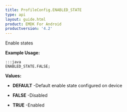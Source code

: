 ```yaml
---
title: ProfileConfig.ENABLED_STATE
type: api
layout: guide.html
product: EMDK For Android
productversion: '4.2'
---
```



Enable states
 
 

**Example Usage:**
	
	:::java	
	ENABLED_STATE.FALSE;


**Values:**

* **DEFAULT** -Default enable state configured on device

* **FALSE** -Disabled

* **TRUE** -Enabled

